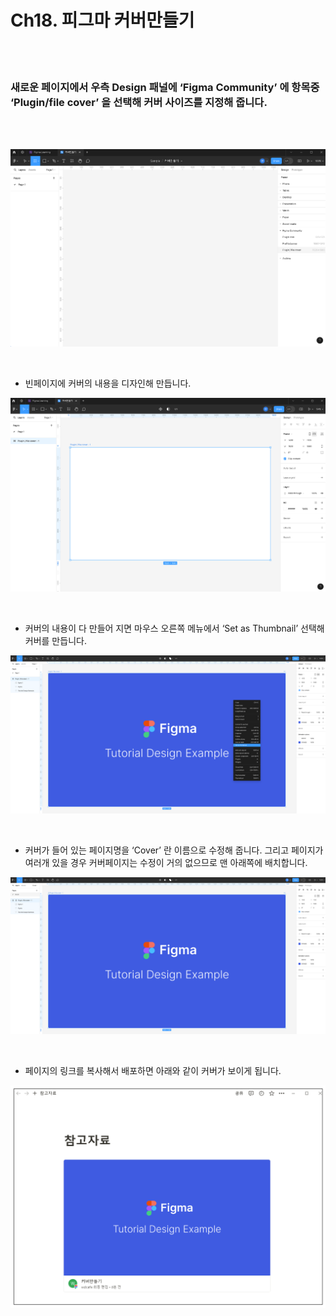# Ch18. 피그마 커버만들기

<br>
<br>

### 새로운 페이지에서 우측 Design 패널에 ‘Figma Community’ 에 항목중  ‘Plugin/file cover’ 을 선택해 커버 사이즈를 지정해 줍니다.

<br>
<br>

![](Files/image%20147.png)  

<br>

- 빈페이지에 커버의 내용을 디자인해 만듭니다.

![](Files/image%20148.png)  

<br>

- 커버의 내용이 다 만들어 지면 마우스 오른쪽 메뉴에서 ‘Set as Thumbnail’ 선택해 커버를 만듭니다.

![](Files/image%20149.png)  

<br>

- 커버가 들어 있는 페이지명을 ‘Cover’ 란 이름으로 수정해 줍니다. 그리고 페이지가 여러개 있을 경우 커버페이지는 수정이 거의 없으므로 맨 아래쪽에 배치합니다.

![](Files/image%20150.png)  

<br>

- 페이지의 링크를 복사해서 배포하면 아래와 같이 커버가 보이게 됩니다.

![](Files/image%20151.png)
